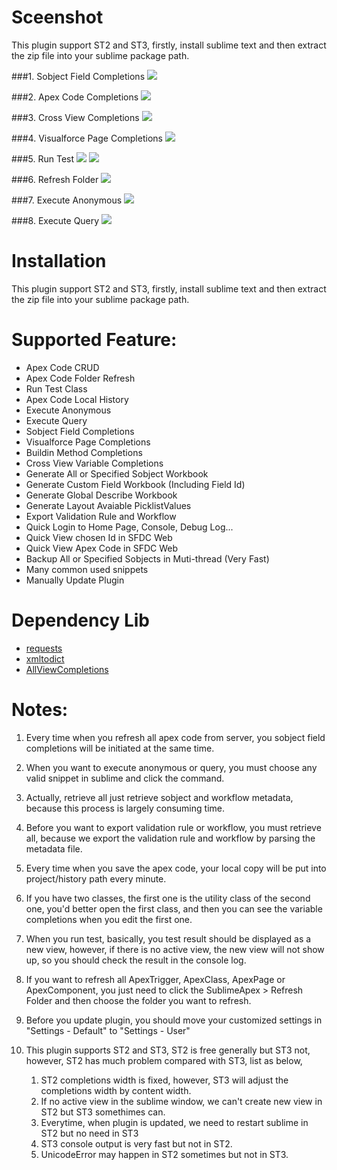 # Sceenshot #
This plugin support ST2 and ST3, firstly, install sublime text and then extract the zip file into your sublime package path.

###1. Sobject Field Completions
<img src="https://raw.github.com/xjsender/SublimeApex/master/screenshot/sobject%20field%20completions.png" />

###2. Apex Code Completions
<img src="https://raw.github.com/xjsender/SublimeApex/master/screenshot/Apex%20code%20completions.png" />

###3. Cross View Completions
<img src="https://raw.github.com/xjsender/SublimeApex/master/screenshot/cross%20view%20completions.png" />

###4. Visualforce Page Completions
<img src="https://raw.github.com/xjsender/SublimeApex/master/screenshot/visualforce%20page%20completions.png" />

###5. Run Test
<img src="https://raw.github.com/xjsender/SublimeApex/master/screenshot/choose%20test%20class.png" />
<img src="https://raw.github.com/xjsender/SublimeApex/master/screenshot/test%20result.png" />

###6. Refresh Folder
<img src="https://raw.github.com/xjsender/SublimeApex/master/screenshot/refresh%20folder.png" />

###7. Execute Anonymous
<img src="https://raw.github.com/xjsender/SublimeApex/master/screenshot/execute%20anonymous.png" />

###8. Execute Query
<img src="https://raw.github.com/xjsender/SublimeApex/master/screenshot/execute%20query.png" />

# Installation #
This plugin support ST2 and ST3, firstly, install sublime text and then extract the zip file into your sublime package path.

# Supported Feature: #
+ Apex Code CRUD
+ Apex Code Folder Refresh
+ Run Test Class
+ Apex Code Local History
+ Execute Anonymous
+ Execute Query
+ Sobject Field Completions
+ Visualforce Page Completions
+ Buildin Method Completions
+ Cross View Variable Completions
+ Generate All or Specified Sobject Workbook
+ Generate Custom Field Workbook (Including Field Id)
+ Generate Global Describe Workbook
+ Generate Layout Avaiable PicklistValues
+ Export Validation Rule and Workflow
+ Quick Login to Home Page, Console, Debug Log...
+ Quick View chosen Id in SFDC Web
+ Quick View Apex Code in SFDC Web
+ Backup All or Specified Sobjects in Muti-thread (Very Fast)
+ Many common used snippets
+ Manually Update Plugin

# Dependency Lib #
+ [requests](https://github.com/kennethreitz/requests)
+ [xmltodict](https://github.com/martinblech/xmltodict)
+ [AllViewCompletions](https://github.com/alienhard/SublimeAllAutocomplete/blob/master/all_views_completions.py)

# Notes: #
1. Every time when you refresh all apex code from server, you sobject field completions will be initiated at the same time.

2. When you want to execute anonymous or query, you must choose any valid snippet in sublime and click the command.

3. Actually, retrieve all just retrieve sobject and workflow metadata, because this process is largely consuming time.

4. Before you want to export validation rule or workflow, you must retrieve all, because we export the validation rule and workflow by parsing the metadata file.

5. Every time when you save the apex code, your local copy will be put into project/history path every minute.

6. If you have two classes, the first one is the utility class of the second one, you'd better open the first class, and then you can see the variable completions when you edit the first one.

7. When you run test, basically, you test result should be displayed as a new view, however, if there is no active view, the new view will not show up, so you should check the result in the console log.

8. If you want to refresh all ApexTrigger, ApexClass, ApexPage or ApexComponent, you just need to click the SublimeApex > Refresh Folder and then choose the folder you want to refresh.

9. Before you update plugin, you should move your customized settings in "Settings - Default" to "Settings - User"

10. This plugin supports ST2 and ST3, ST2 is free generally but ST3 not, however, ST2 has much problem compared with ST3, list as below,
    1. ST2 completions width is fixed, however, ST3 will adjust the completions width by content width.
    2. If no active view in the sublime window, we can't create new view in ST2 but ST3 somethimes can.
    3. Everytime, when plugin is updated, we need to restart sublime in ST2 but no need in ST3
    4. ST3 console output is very fast but not in ST2.
    5. UnicodeError may happen in ST2 sometimes but not in ST3.